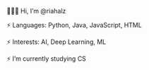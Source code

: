 🧑🏽‍🎤 Hi, I’m @riahalz

⚡ Languages: Python, Java, JavaScript, HTML

⚡ Interests: AI, Deep Learning, ML

⚡ I’m currently studying CS

<!---
riahalz/riahalz is a ✨ special ✨ repository because its `README.md` (this file) appears on your GitHub profile.
You can click the Preview link to take a look at your changes.
--->
